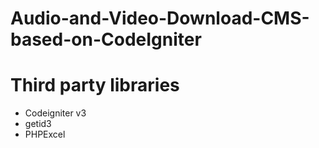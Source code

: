 # Audio-and-Video-Download-CMS-based-on-CodeIgniter

# Third party libraries
- Codeigniter v3
- getid3
- PHPExcel
